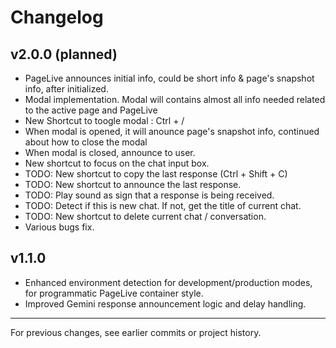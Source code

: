 # Changelog

## v2.0.0 (planned)

- PageLive announces initial info, could be short info & page's snapshot info, after initialized.
- Modal implementation. Modal will contains almost all info needed related to the active page and PageLive
- New Shortcut to toogle modal : Ctrl + /
- When modal is opened, it will anounce page's snapshot info, continued about how to close the modal
- When modal is closed, announce to user.
- New shortcut to focus on the chat input box.
- TODO: New shortcut to copy the last response (Ctrl + Shift + C)
- TODO: New shortcut to announce the last response.
- TODO: Play sound as sign that a response is being received.
- TODO: Detect if this is new chat. If not, get the title of current chat.
- TODO: New shortcut to delete current chat / conversation.
- Various bugs fix.

## v1.1.0

- Enhanced environment detection for development/production modes, for programmatic PageLive container style.
- Improved Gemini response announcement logic and delay handling.

---

For previous changes, see earlier commits or project history.

